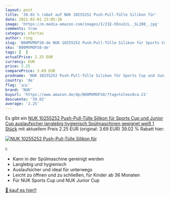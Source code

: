 ```yaml
---
layout: post
title: '39.02 % rabat auf NUK 10255252 Push-Pull-Tülle Silikon für'
date: 2021-02-01 23:05:28
image: 'https://m.media-amazon.com/images/I/21E-X5nx2cL._SL200_.jpg'
comments: true
category: ofertas
author: ring
slug: 'B00MVMOFS8-de NUK 10255252 Push-Pull-Tülle Silikon für Sports Cup und...'
sku: 'B00MVMOFS8-de'
tags: [  ]
actualPrice: 2.25 EUR
currency: EUR
price: 2.25
comparePrice: 3.69 EUR
prodname: 'NUK 10255252 Push-Pull-Tülle Silikon für Sports Cup und Junior Cup  auslaufsicher  langlebig  hygienisch  Spülmaschinen geeignet  weiß  1 Stück'
country: 'de'
flag: '🇩🇪'
brand: 'NUK'
buyurl: 'https://www.amazon.de/dp/B00MVMOFS8/?tag=tolees0ca-21'
descuento: '39.02'
average: '2.25'
---
```


Es gibt ein [NUK 10255252 Push-Pull-Tülle Silikon für Sports Cup und Junior Cup  auslaufsicher  langlebig  hygienisch  Spülmaschinen geeignet  weiß  1 Stück](https://www.amazon.de/dp/B00MVMOFS8/?tag=tolees0ca-21) mit aktuellem Preis 2.25 EUR (original: 3.69 EUR) 39.02 % Rabatt hier:

[![NUK 10255252 Push-Pull-Tülle Silikon für](https://m.media-amazon.com/images/I/21E-X5nx2cL._SL200_.jpg)](https://www.amazon.de/dp/B00MVMOFS8/?tag=tolees0ca-21)

ℹ️:

- Kann in der Spülmaschine gereinigt werden
- Langlebig und hygienisch
- Auslaufsicher und ideal für unterwegs
- Leicht zu öffnen und zu schließen, für Kinder ab 36 Monaten
- Für NUK Sports Cup und NUK Junior Cup

[🛒 kauf es hier!!](https://www.amazon.de/dp/B00MVMOFS8/?tag=tolees0ca-21)
